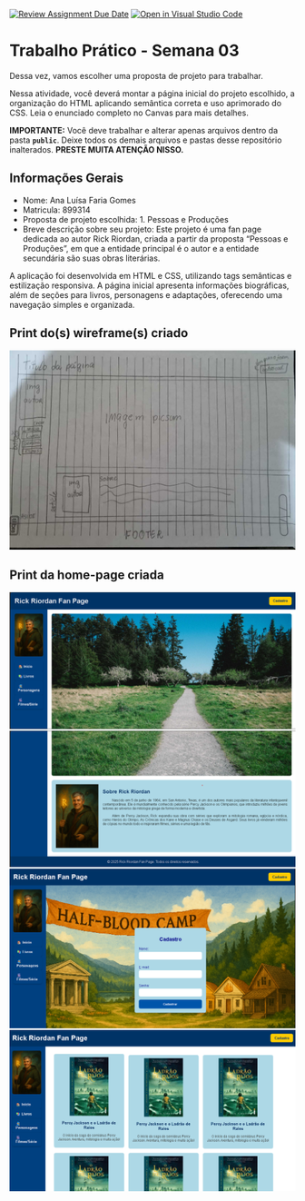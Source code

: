 [![Review Assignment Due Date](https://classroom.github.com/assets/deadline-readme-button-22041afd0340ce965d47ae6ef1cefeee28c7c493a6346c4f15d667ab976d596c.svg)](https://classroom.github.com/a/lzSD2mJw)
[![Open in Visual Studio Code](https://classroom.github.com/assets/open-in-vscode-2e0aaae1b6195c2367325f4f02e2d04e9abb55f0b24a779b69b11b9e10269abc.svg)](https://classroom.github.com/online_ide?assignment_repo_id=20174803&assignment_repo_type=AssignmentRepo)
# Trabalho Prático - Semana 03

Dessa vez, vamos escolher uma proposta de projeto para trabalhar.

Nessa atividade, você deverá montar a página inicial do projeto escolhido, a organização do HTML aplicando semântica correta e uso aprimorado do CSS. Leia o enunciado completo no Canvas para mais detalhes.

**IMPORTANTE:** Você deve trabalhar e alterar apenas arquivos dentro da pasta **`public`**. Deixe todos os demais arquivos e pastas desse repositório inalterados. **PRESTE MUITA ATENÇÃO NISSO.**

## Informações Gerais

- Nome: Ana Luísa Faria Gomes
- Matricula: 899314
- Proposta de projeto escolhida: 1. Pessoas e Produções
- Breve descrição sobre seu projeto: 
Este projeto é uma fan page dedicada ao autor Rick Riordan, criada a partir da proposta “Pessoas e Produções”, em que a entidade principal é o autor e a entidade secundária são suas obras literárias.

A aplicação foi desenvolvida em HTML e CSS, utilizando tags semânticas e estilização responsiva. A página inicial apresenta informações biográficas, além de seções para livros, personagens e adaptações, oferecendo uma navegação simples e organizada.

## Print do(s) wireframe(s) criado
![Print tela esboço](esboco.jpg)

## Print da home-page criada

![Print tela inicial](print_1.png)
![Print tela inicial](print_2.png)
![Print tela cadastro - form](print_3.png)
![Print tela livros](print_4.png)
